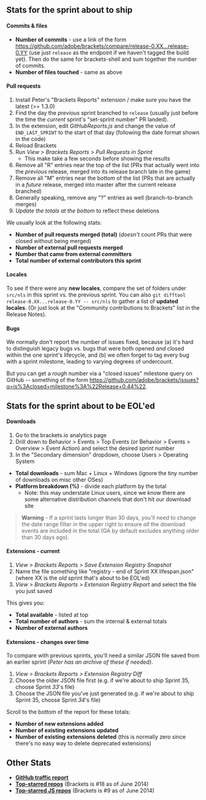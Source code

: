 ## Stats for the sprint about to ship

#### Commits & files

* **Number of commits** - use a link of the form https://github.com/adobe/brackets/compare/release-0.XX...release-0.YY (use just `release` as the endpoint if we haven't tagged the build yet). Then do the same for brackets-shell and sum together the number of commits.
* **Number of files touched** - same as above

#### Pull requests

1. Install Peter's "Brackets Reports" extension / make sure you have the latest (>= 1.3.0)
2. Find the day the _previous_ sprint branched to `release` (usually just before the time the _current_ sprint's "set-sprint number" PR landed).
3. In the extension, edit _GitHubReports.js_ and change the value of `END_LAST_SPRINT` to the start of that day (following the date format shown in the code)
4. Reload Brackets
5. Run _View > Brackets Reports > Pull Requests in Sprint_
    * This make take a few seconds before showing the results
6. Remove all "R" entries near the top of the list (PRs that actually went into the _previous_ release, merged into its release branch late in the game)
7. Remove all "M" entries near the bottom of the list (PRs that are actually in a _future_ release, merged into master after the current release branched)
8. Generally speaking, remove any "?" entries as well (branch-to-branch merges)
8. _Update the totals at the bottom_ to reflect these deletions

We usually look at the following stats:

* **Number of pull requests merged (total)** (_doesn't_ count PRs that were closed without being merged)
* **Number of external pull requests merged**
* **Number that came from external committers**
* **Total number of external contributors this sprint**

#### Locales

To see if there were any **new locales**, compare the set of folders under `src/nls` in this sprint vs. the previous sprint. You can also `git difftool release-0.XX...release-0.YY -- src/nls` to gather a list of **updated locales**. (Or just look at the "Community contributions to Brackets" list in the Release Notes).

#### Bugs

We normally don't report the number of issues fixed, because (a) it's hard to distinguish legacy bugs vs. bugs that were both opened _and_ closed within the one sprint's lifecycle, and (b) we often forget to tag every bug with a sprint milestone, leading to varying degrees of undercount.

But you can get a _rough_ number via a "closed issues" milestone query on GitHub -- something of the form https://github.com/adobe/brackets/issues?q=is%3Aclosed+milestone%3A%22Release+0.44%22.


## Stats for the sprint about to be EOL'ed

#### Downloads

1. Go to the brackets.io analytics page
2. Drill down to Behavior > Events > Top Events (or Behavior > Events > Overview > Event Action) and select the desired sprint number
3. In the "Secondary dimension" dropdown, choose Users > Operating System

* **Total downloads** - sum Mac + Linux + Windows (ignore the tiny number of downloads on misc other OSes)
* **Platform breakdown (%)** - divide each platform by the total
    * Note: this may understate Linux users, since we know there are some alternative distribution channels that don't hit our download site

> **Warning** - If a sprint lasts longer than 30 days, you'll need to change the date range filter in the upper right to ensure _all_ the download events are included in the total (GA by default excludes anything older than 30 days ago).

#### Extensions - current

1. _View > Brackets Reports > Save Extension Registry Snapshot_
2. Name the file something like "registry - end of Sprint XX lifespan.json" (where XX is the _old_ sprint that's about to be EOL'ed)
3. _View > Brackets Reports > Extension Registry Report_ and select the file you just saved

This gives you:

* **Total available** - listed at top
* **Total number of authors** - sum the internal & external totals
* **Number of external authors**

#### Extensions - changes over time

To compare with previous sprints, you'll need a similar JSON file saved from an earlier sprint _(Peter has an archive of these if needed)_.

1. _View > Brackets Reports > Extension Registry Diff_
2. Choose the older JSON file first (e.g. if we're about to ship Sprint 35, choose Sprint _33_'s file)
3. Choose the JSON file you've just generated (e.g. if we're about to ship Sprint 35, choose Sprint _34_'s file)

Scroll to the bottom of the report for these totals:

* **Number of new extensions added**
* **Number of existing extensions updated**
* **Number of existing extensions deleted** (this is normally zero since there's no easy way to delete deprecated extensions)


## Other Stats

* **[GitHub traffic report](https://github.com/adobe/brackets/graphs/traffic)**
* **[Top-starred repos](https://github.com/search?l=&q=stars%3A%3E10000&type=Repositories)** (Brackets is #18 as of June 2014)
* **[Top-starred JS repos](https://github.com/search?l=JavaScript&q=stars%3A%3E10000&type=Repositories)** (Brackets is #9 as of June 2014)